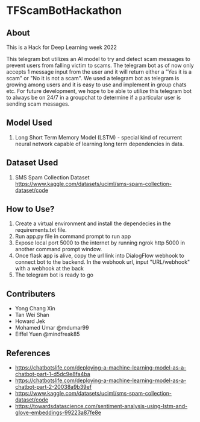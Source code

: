 # TFScamBotHackathon

## About
  This is a Hack for Deep Learning week 2022
  
  This telegram bot utilizes an AI model to try and detect scam messages to prevent users from falling victim to scams.
  The telegram bot as of now only accepts 1 message input from the user and it will return either a "Yes it is a scam" or "No it is not a scam".
  We used a telegram bot as telegram is growing among users and it is easy to use and implement in group chats etc. 
  For future development, we hope to be able to utilize this telegram bot to always be on 24/7 in a groupchat to determine if a particular user is sending scam    messages.

## Model Used

1. Long Short Term Memory Model (LSTM) - special kind of recurrent neural network  capable of learning long term dependencies in data.

## Dataset Used 

1. SMS Spam Collection Dataset <https://www.kaggle.com/datasets/uciml/sms-spam-collection-dataset/code>

## How to Use?

1. Create a virtual environment and install the dependecies in the requirements.txt file. 
2. Run app.py file in command prompt to run app
3. Expose local port 5000 to the internet by running ngrok http 5000 in another command prompt window.
4. Once flask app is alive, copy the url link into DialogFlow webhook to connect bot to the backend. In the webhook url, input "URL/webhook" with a webhook at the back
5. The telegram bot is ready to go

## Contributers
- Yong Chang Xin 
- Tan Wei Shan
- Howard Jek 
- Mohamed Umar  @mdumar99
- Eiffel Yuen   @mindfreak85

## References

- <https://chatbotslife.com/deploying-a-machine-learning-model-as-a-chatbot-part-1-d5dc9e8fa4ba>
- <https://chatbotslife.com/deploying-a-machine-learning-model-as-a-chatbot-part-2-20038a9b39ef>
- <https://www.kaggle.com/datasets/uciml/sms-spam-collection-dataset/code>
- <https://towardsdatascience.com/sentiment-analysis-using-lstm-and-glove-embeddings-99223a87fe8e>
